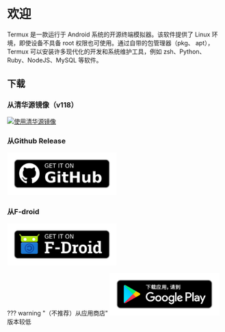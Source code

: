 # 欢迎

Termux 是一款运行于 Android 系统的开源终端模拟器。该软件提供了 Linux 环境，即使设备不具备 root 权限也可使用。通过自带的包管理器（pkg、 apt），Termux 可以安装许多现代化的开发和系统维护工具，例如 zsh、Python、Ruby、NodeJS、MySQL 等软件。

## 下载
### 从清华源镜像（v118）

[![使用清华源镜像](https://mirrors.tuna.tsinghua.edu.cn/static/img/logo-small.png)](https://mirrors.tuna.tsinghua.edu.cn/fdroid/repo/com.termux_118.apk)

### 从Github Release
<a href="https://github.com/termux/termux-app/releases"><img src="images/get-it-on-github.png" width="256px"></a>

### 从F-droid
<a href="https://f-droid.org/zh_Hans/packages/com.termux/"><img src="images/get-it-on-fdroid.png" width="256px"></a>

??? warning "（不推荐）从应用商店"
    <a href="https://play.google.com/store/apps/details?id=com.termux"><img src="images/google-play-badge.png" width="256px"></a>
    版本较低